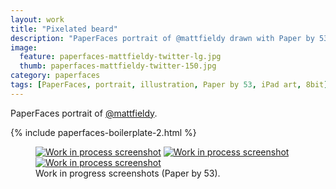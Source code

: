 ```yaml
---
layout: work
title: "Pixelated beard"
description: "PaperFaces portrait of @mattfieldy drawn with Paper by 53 on an iPad."
image: 
  feature: paperfaces-mattfieldy-twitter-lg.jpg
  thumb: paperfaces-mattfieldy-twitter-150.jpg
category: paperfaces
tags: [PaperFaces, portrait, illustration, Paper by 53, iPad art, 8bit]
---
```


PaperFaces portrait of [@mattfieldy](http://twitter.com/mattfieldy).

{% include paperfaces-boilerplate-2.html %}

<figure class="third">
	<a href="{{ site.url }}/images/paperfaces-mattfieldy-process-1-lg.jpg"><img src="{{ site.url }}/images/paperfaces-mattfieldy-process-1-600.jpg" alt="Work in process screenshot"></a>
	<a href="{{ site.url }}/images/paperfaces-mattfieldy-process-2-lg.jpg"><img src="{{ site.url }}/images/paperfaces-mattfieldy-process-2-600.jpg" alt="Work in process screenshot"></a>
	<a href="{{ site.url }}/images/paperfaces-mattfieldy-process-3-lg.jpg"><img src="{{ site.url }}/images/paperfaces-mattfieldy-process-3-600.jpg" alt="Work in process screenshot"></a>
	<figcaption>Work in progress screenshots (Paper by 53).</figcaption>
</figure>